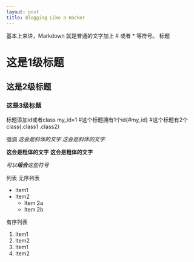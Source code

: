 ```yaml
---
layout: post
title: Blogging Like a Hacker
---
```


基本上来讲，Markdown 就是普通的文字加上 # 或者 * 等符号。
标题
# 这是1级标题
## 这是2级标题
### 这是3级标题
标题添加id或者class
my_id=1
#这个标题拥有1个id{#my_id}
#这个标题有2个class{.class1 .class2}

强调
*这会是斜体的文字*
_这会是斜体的文字_

**这会是粗体的文字**
__这会是粗体的文字__

_可以**组合**这些符号_

列表
无序列表
* Item1
* Item2
  * Item 2a
  * Item 2b

有序列表
1. Item1
2. Item2
 1. Item1
 2. Item2

